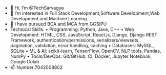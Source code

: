 - 👋 Hi, I’m @TechSarvagya
- 👀 I’m interested in Full Stack Development,Software Development,Web Development and Machine Learning
- 🌱 I have pursued BCA and MCA from GGSIPU 
- Technical Skills:
• Programming: Python, Java, C++
• Web Development: HTML, CSS, JavaScript, React.js, Django, Django REST Framework, 
authentication/permissions, serializers/viewsets, pagination, validation, error handling, caching
• Databases: MySQL, SQLite
• ML & AI: scikit-learn, TensorFlow, OpenCV, NLP tools, Pandas, NumPy
• Tools/DevOps: Git/GitHub, CI, Docker, Jupyter Notebook, Google Colab
- 📫 Number:7042008802
